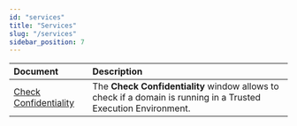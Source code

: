 ```yaml
---
id: "services"
title: "Services"
slug: "/services"
sidebar_position: 7
---
```


| **Document** | **Description** |
| :- | :- |
| [Check Confidentiality](/marketplace/services/check-confidentiality) | The **Check Confidentiality** window allows to check if a domain is running in a Trusted Execution Environment. |